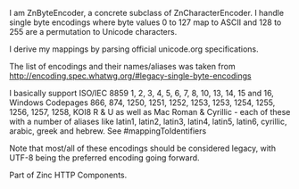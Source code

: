I am ZnByteEncoder, a concrete subclass of ZnCharacterEncoder.I handle single byte encodings where byte values 0 to 127 map to ASCII and 128 to 255 are a permutation to Unicode characters.I derive my mappings by parsing official unicode.org specifications.The list of encodings and their names/aliases was taken from http://encoding.spec.whatwg.org/#legacy-single-byte-encodingsI basically support ISO/IEC 8859 1, 2, 3, 4, 5, 6, 7, 8, 10, 13, 14, 15 and 16, Windows Codepages 866, 874, 1250, 1251, 1252, 1253, 1253, 1254, 1255, 1256, 1257, 1258, KOI8 R & U as well as Mac Roman & Cyrillic - each of these with a number of aliases like latin1, latin2, latin3, latin4, latin5, latin6, cyrillic, arabic, greek and hebrew. See #mappingToIdentifiersNote that most/all of these encodings should be considered legacy, with UTF-8 being the preferred encoding going forward.  Part of Zinc HTTP Components.